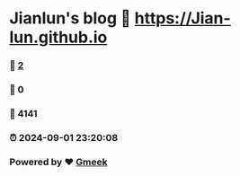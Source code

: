 # Jianlun's blog :link: https://Jian-lun.github.io 
### :page_facing_up: [2](https://Jian-lun.github.io/tag.html) 
### :speech_balloon: 0 
### :hibiscus: 4141 
### :alarm_clock: 2024-09-01 23:20:08 
### Powered by :heart: [Gmeek](https://github.com/Meekdai/Gmeek)

